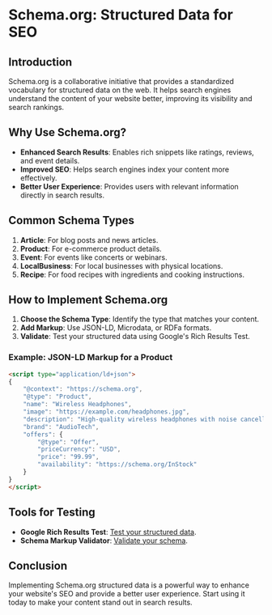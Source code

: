 # Schema.org: Structured Data for SEO

## Introduction

Schema.org is a collaborative initiative that provides a standardized vocabulary for structured data on the web. It helps search engines understand the content of your website better, improving its visibility and search rankings.

## Why Use Schema.org?

- **Enhanced Search Results**: Enables rich snippets like ratings, reviews, and event details.
- **Improved SEO**: Helps search engines index your content more effectively.
- **Better User Experience**: Provides users with relevant information directly in search results.

## Common Schema Types

1. **Article**: For blog posts and news articles.
2. **Product**: For e-commerce product details.
3. **Event**: For events like concerts or webinars.
4. **LocalBusiness**: For local businesses with physical locations.
5. **Recipe**: For food recipes with ingredients and cooking instructions.

## How to Implement Schema.org

1. **Choose the Schema Type**: Identify the type that matches your content.
2. **Add Markup**: Use JSON-LD, Microdata, or RDFa formats.
3. **Validate**: Test your structured data using Google's Rich Results Test.

### Example: JSON-LD Markup for a Product

```html
<script type="application/ld+json">
{
    "@context": "https://schema.org",
    "@type": "Product",
    "name": "Wireless Headphones",
    "image": "https://example.com/headphones.jpg",
    "description": "High-quality wireless headphones with noise cancellation.",
    "brand": "AudioTech",
    "offers": {
        "@type": "Offer",
        "priceCurrency": "USD",
        "price": "99.99",
        "availability": "https://schema.org/InStock"
    }
}
</script>
```

## Tools for Testing

- **Google Rich Results Test**: [Test your structured data](https://search.google.com/test/rich-results).
- **Schema Markup Validator**: [Validate your schema](https://validator.schema.org/).

## Conclusion

Implementing Schema.org structured data is a powerful way to enhance your website's SEO and provide a better user experience. Start using it today to make your content stand out in search results.

